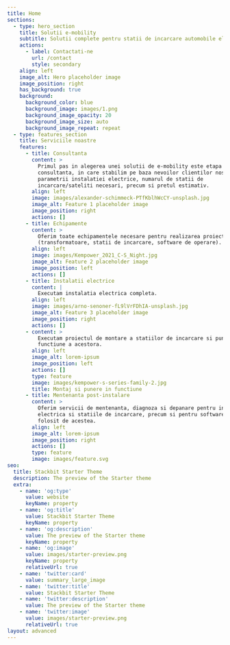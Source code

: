 ```yaml
---
title: Home
sections:
  - type: hero_section
    title: Solutii e-mobility
    subtitle: Solutii complete pentru statii de incarcare automobile electrice
    actions:
      - label: Contactati-ne
        url: /contact
        style: secondary
    align: left
    image_alt: Hero placeholder image
    image_position: right
    has_background: true
    background:
      background_color: blue
      background_image: images/1.png
      background_image_opacity: 20
      background_image_size: auto
      background_image_repeat: repeat
  - type: features_section
    title: Serviciile noastre
    features:
      - title: Consultanta
        content: >
          Primul pas in alegerea unei solutii de e-mobility este etapa de
          consultanta, in care stabilim pe baza nevoilor clientilor nostri
          parametrii instalatiei electrice, numarul de statii de
          incarcare/sateliti necesari, precum si pretul estimativ.
        align: left
        image: images/alexander-schimmeck-PTfKblhWcCY-unsplash.jpg
        image_alt: Feature 1 placeholder image
        image_position: right
        actions: []
      - title: Echipamente
        content: >
          Oferim toate echipamentele necesare pentru realizarea proiectului
          (transformatoare, statii de incarcare, software de operare).
        align: left
        image: images/Kempower_2021_C-S_Night.jpg
        image_alt: Feature 2 placeholder image
        image_position: left
        actions: []
      - title: Instalatii electrice
        content: |
          Executam instalatia electrica completa.
        align: left
        image: images/arno-senoner-fL9lVrFDhIA-unsplash.jpg
        image_alt: Feature 3 placeholder image
        image_position: right
        actions: []
      - content: >
          Executam proiectul de montare a statiilor de incarcare si punerea in
          functiune a acestora.
        align: left
        image_alt: lorem-ipsum
        image_position: left
        actions: []
        type: feature
        image: images/kempower-s-series-family-2.jpg
        title: Montaj si punere in functiune
      - title: Mentenanta post-instalare
        content: >
          Oferim servicii de mentenanta, diagnoza si depanare pentru instalatia
          electrica si statiile de incarcare, precum si pentru software-ul
          folosit de acestea.
        align: left
        image_alt: lorem-ipsum
        image_position: right
        actions: []
        type: feature
        image: images/feature.svg
seo:
  title: Stackbit Starter Theme
  description: The preview of the Starter theme
  extra:
    - name: 'og:type'
      value: website
      keyName: property
    - name: 'og:title'
      value: Stackbit Starter Theme
      keyName: property
    - name: 'og:description'
      value: The preview of the Starter theme
      keyName: property
    - name: 'og:image'
      value: images/starter-preview.png
      keyName: property
      relativeUrl: true
    - name: 'twitter:card'
      value: summary_large_image
    - name: 'twitter:title'
      value: Stackbit Starter Theme
    - name: 'twitter:description'
      value: The preview of the Starter theme
    - name: 'twitter:image'
      value: images/starter-preview.png
      relativeUrl: true
layout: advanced
---
```

